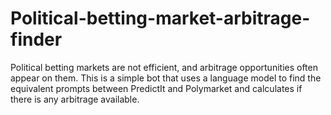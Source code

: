 # Political-betting-market-arbitrage-finder
Political betting markets are not efficient, and arbitrage opportunities often appear on them. This is a simple bot that uses a language model to find the equivalent prompts between PredictIt and Polymarket and calculates if there is any arbitrage available. 

